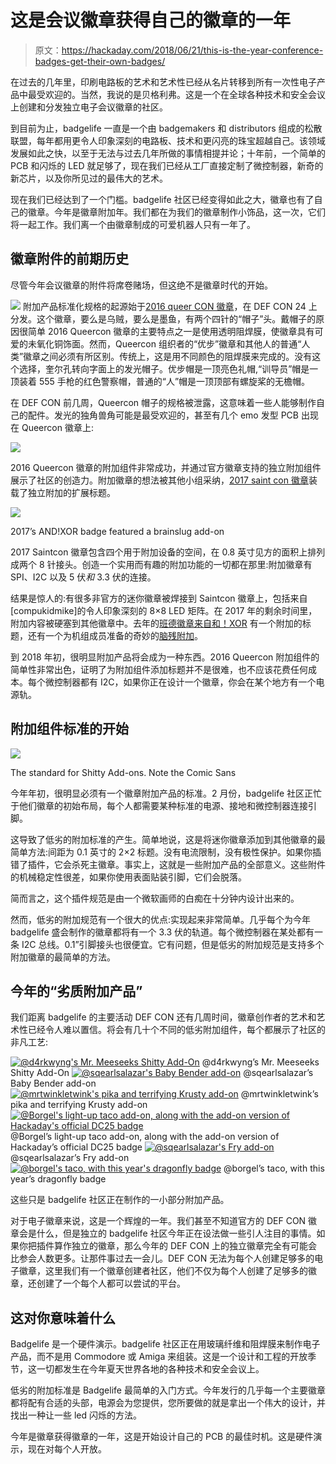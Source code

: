 # 这是会议徽章获得自己的徽章的一年

> 原文：<https://hackaday.com/2018/06/21/this-is-the-year-conference-badges-get-their-own-badges/>

在过去的几年里，印刷电路板的艺术和艺术性已经从名片转移到所有一次性电子产品中最受欢迎的。当然，我说的是贝格利弗。这是一个在全球各种技术和安全会议上创建和分发独立电子会议徽章的社区。

到目前为止，badgelife 一直是一个由 badgemakers 和 distributors 组成的松散联盟，每年都用更令人印象深刻的电路板、技术和更闪亮的珠宝超越自己。该领域发展如此之快，以至于无法与过去几年所做的事情相提并论；十年前，一个简单的 PCB 和闪烁的 LED 就足够了，现在我们已经从工厂直接定制了微控制器，新奇的新芯片，以及你所见过的最伟大的艺术。

现在我们已经达到了一个门槛。badgelife 社区已经变得如此之大，徽章也有了自己的徽章。今年是徽章附加年。我们都在为我们的徽章制作小饰品，这一次，它们将一起工作。我们离一个由徽章制成的可爱机器人只有一年了。

## 徽章附件的前期历史

尽管今年会议徽章的附件将席卷赌场，但这绝不是徽章时代的开始。

[![](img/48e29ecb3442c12f2d11f7b6afb090ea.png)](https://hackaday.com/wp-content/uploads/2018/06/queercon2016.jpg) 附加产品标准化规格的起源始于[2016 queer CON 徽章](https://hackaday.com/2016/08/10/what-we-learned-from-the-2016-queercon-badge/)，在 DEF CON 24 上分发。这个徽章，要么是乌贼，要么是墨鱼，有两个四针的“帽子”头。戴帽子的原因很简单 2016 Queercon 徽章的主要特点之一是使用透明阻焊膜，使徽章具有可爱的未氧化铜饰面。然而，Queercon 组织者的“优步”徽章和其他人的普通“人类”徽章之间必须有所区别。传统上，这是用不同颜色的阻焊膜来完成的。没有这个选择，奎尔孔转向字面上的发光帽子。优步帽是一顶亮色礼帽,“训导员”帽是一顶装着 555 手枪的红色警察帽，普通的“人”帽是一顶顶部有螺旋桨的无檐帽。

在 DEF CON 前几周，Queercon 帽子的规格被泄露，这意味着一些人能够制作自己的配件。发光的独角兽角可能是最受欢迎的，甚至有几个 emo 发型 PCB 出现在 Queercon 徽章上:

[![](img/16593455b53ea1bb04c06b96950dd49e.png)](https://hackaday.com/wp-content/uploads/2018/06/queerconuserhats.jpg)

2016 Queercon 徽章的附加组件非常成功，并通过官方徽章支持的独立附加组件展示了社区的创造力。附加徽章的想法被其他小组采纳，[2017 saint con 徽章](http://saintcon.gitlab.io/Badge2017/)装载了独立附加的扩展标题。

[![](img/912b6766c01a3880ace1cdbee95ee45c.png)](https://hackaday.com/wp-content/uploads/2018/06/brainslug.png)

2017’s AND!XOR badge featured a brainslug add-on

2017 Saintcon 徽章包含四个用于附加设备的空间，在 0.8 英寸见方的面积上排列成两个 8 针接头。创造一个实用而有趣的附加功能的一切都在那里:附加徽章有 SPI、I2C 以及 5 伏*和* 3.3 伏的连接。

结果是惊人的:有很多非官方的迷你徽章被焊接到 Saintcon 徽章上，包括来自[compukidmike]的令人印象深刻的 8×8 LED 矩阵。在 2017 年的剩余时间里，附加内容被硬塞到其他徽章中。去年的[班德徽章来自和！XOR](https://hackaday.com/2017/07/12/hands-on-new-andxor-unofficial-def-con-badge/) 有一个附加的标题，还有一个为机组成员准备的奇妙的[脑残附加](https://github.com/ANDnXOR/ANDnXOR_DC25_Badge/tree/master/Brain%20Slug)。

到 2018 年初，很明显附加产品将会成为一种东西。2016 Queercon 附加组件的简单性非常出色，证明了为附加组件添加标题并不是很难，也不应该花费任何成本。每个微控制器都有 I2C，如果你正在设计一个徽章，你会在某个地方有一个电源轨。

## 附加组件标准的开始

[![](img/ea8d1697f55317b1bc73abf3b8baebcd.png)](https://hackaday.com/wp-content/uploads/2018/06/shitty-add-on-standard.png)

The standard for Shitty Add-ons. Note the Comic Sans

今年年初，很明显必须有一个徽章附加产品的标准。2 月份，badgelife 社区正忙于他们徽章的初始布局，每个人都需要某种标准的电源、接地和微控制器连接引脚。

这导致了低劣的附加标准的产生。简单地说，这是将迷你徽章添加到其他徽章的最简单方法:间距为 0.1 英寸的 2×2 标题。没有电流限制，没有极性保护。如果你插错了插件，它会杀死主徽章。事实上，这就是一些附加产品的全部意义。这些附件的机械稳定性很差，如果你使用表面贴装引脚，它们会脱落。

简而言之，这个插件规范是由一个微软画师的白痴在十分钟内设计出来的。

然而，低劣的附加规范有一个很大的优点:实现起来非常简单。几乎每个为今年 badgelife 盛会制作的徽章都将有一个 3.3 伏的轨道。每个微控制器在某处都有一条 I2C 总线。0.1”引脚接头也很便宜。它有问题，但是低劣的附加规范是支持多个附加徽章的最简单的方法。

## 今年的“劣质附加产品”

我们距离 badgelife 的主要活动 DEF CON 还有几周时间，徽章创作者的艺术和艺术性已经令人难以置信。将会有几十个不同的低劣附加组件，每个都展示了社区的非凡工艺:

 [![@d4rkwyng's Mr. Meeseeks Shitty Add-On](img/6fb357dd8d52620e22581c6f1f1e8f48.png "LookAtMe")](https://i0.wp.com/hackaday.com/wp-content/uploads/2018/06/lookatme.png?ssl=1) @d4rkwyng’s Mr. Meeseeks Shitty Add-On [![@sqearlsalazar's Baby Bender add-on](img/a89e7fe7afb5186b348d2ef48a346553.png "DeFFAzeU0AISMJb")](https://i0.wp.com/hackaday.com/wp-content/uploads/2018/06/deffazeu0aismjb.jpg?ssl=1) @sqearlsalazar’s Baby Bender add-on [![@mrtwinkletwink's pika and terrifying Krusty add-on](img/1d2f73b4d2c5aab60da4edf8054e60d5.png "DfIPMWIWkAA7YPf")](https://i0.wp.com/hackaday.com/wp-content/uploads/2018/06/dfipmwiwkaa7ypf.jpg?ssl=1) @mrtwinkletwink’s pika and terrifying Krusty add-on [![@Borgel's light-up taco add-on, along with the add-on version of Hackaday's official DC25 badge](img/cd70700c5d3d266dd1c4a783752483d3.png "DdmzLN7UQAA_0tV")](https://i0.wp.com/hackaday.com/wp-content/uploads/2018/06/ddmzln7uqaa_0tv.jpg?ssl=1) @Borgel’s light-up taco add-on, along with the add-on version of Hackaday’s official DC25 badge [![@sqearlsalazar's Fry add-on](img/a765142ffc858d03c95153781ec6b1e3.png "DfC_h6IVQAALzTa")](https://i0.wp.com/hackaday.com/wp-content/uploads/2018/06/dfc_h6ivqaalzta.jpg?ssl=1) @sqearlsalazar’s Fry add-on [![@borgel's taco, with this year's dragonfly badge](img/5b87c71979273a4891c1aaefb52960a3.png "Taco")](https://i0.wp.com/hackaday.com/wp-content/uploads/2018/06/taco.jpg?ssl=1) @borgel’s taco, with this year’s dragonfly badge

这些只是 badgelife 社区正在制作的一小部分附加产品。

对于电子徽章来说，这是一个辉煌的一年。我们甚至不知道官方的 DEF CON 徽章会是什么，但是独立的 badgelife 社区今年正在设法做一些引人注目的事情。如果你把插件算作独立的徽章，那么今年的 DEF CON 上的独立徽章完全有可能会比参会人数更多。让那件事过去一会儿。DEF CON 无法为每个人创建足够多的电子徽章，这里我们有一个徽章创建者社区，他们不仅为每个人创建了足够多的徽章，还创建了一个每个人都可以尝试的平台。

## 这对你意味着什么

Badgelife 是一个硬件演示。badgelife 社区正在用玻璃纤维和阻焊膜来制作电子产品，而不是用 Commodore 或 Amiga 来组装。这是一个设计和工程的开放季节，这一切都发生在今年夏天世界各地的各种技术和安全会议上。

低劣的附加标准是 Badgelife 最简单的入门方式。今年发行的几乎每一个主要徽章都将配有合适的头部，电源会为您提供，您所要做的就是拿出一个伟大的设计，并找出一种让一些 led 闪烁的方法。

今年是徽章获得徽章的一年，这是开始设计自己的 PCB 的最佳时机。这是硬件演示，现在对每个人开放。